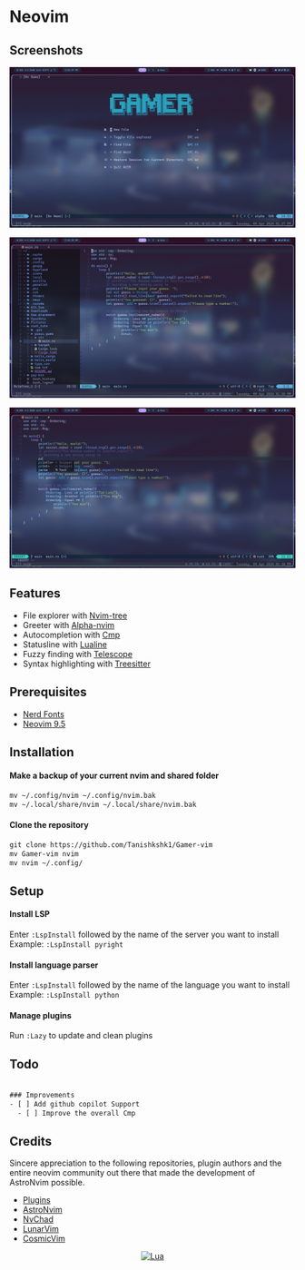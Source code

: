 # Neovim

##  Screenshots
![Preview1](https://github.com/Tanishkshk1/Gamer-vim/blob/main/src-img/240409_13h27m25s_screenshot.png)

![Preview2](https://github.com/Tanishkshk1/Gamer-vim/blob/main/src-img/240409_13h30m03s_screenshot.png)

![Preview3](https://github.com/Tanishkshk1/Gamer-vim/blob/main/src-img/240409_13h30m40s_screenshot.png)

##  Features

- File explorer with [Nvim-tree](https://github.com/nvim-tree/nvim-tree.lua)
- Greeter with [Alpha-nvim](https://github.com/goolord/alpha-nvim)
- Autocompletion with [Cmp](https://github.com/hrsh7th/nvim-cmp)
- Statusline with [Lualine](https://github.com/rebelot/heirline.nvim)
- Fuzzy finding with [Telescope](https://github.com/nvim-telescope/telescope.nvim)
- Syntax highlighting with [Treesitter](https://github.com/nvim-treesitter/nvim-treesitter)

## Prerequisites

- [Nerd Fonts](https://www.nerdfonts.com/font-downloads) 
- [Neovim 9.5](https://github.com/neovim/neovim/releases/tag/v0.9.5)


## Installation

#### Make a backup of your current nvim and shared folder

```shell
mv ~/.config/nvim ~/.config/nvim.bak
mv ~/.local/share/nvim ~/.local/share/nvim.bak
```

#### Clone the repository

```shell
git clone https://github.com/Tanishkshk1/Gamer-vim
mv Gamer-vim nvim
mv nvim ~/.config/
```

## Setup

#### Install LSP

Enter `:LspInstall` followed by the name of the server you want to install<br>
Example: `:LspInstall pyright`

#### Install language parser

Enter `:LspInstall` followed by the name of the language you want to install<br>
Example: `:LspInstall python`

#### Manage plugins

Run `:Lazy` to update and clean plugins<br>

## Todo


```

### Improvements
- [ ] Add github copilot Support
  - [ ] Improve the overall Cmp  
```


##  Credits

Sincere appreciation to the following repositories, plugin authors and the entire neovim community out there that made the development of AstroNvim possible.

- [Plugins](https://astronvim.github.io/acknowledgements#plugins-used-in-astronvim)
- [AstroNvim](https://github.com/AstroNvim/AstroNvim)
- [NvChad](https://github.com/NvChad/NvChad)
- [LunarVim](https://github.com/LunarVim)
- [CosmicVim](https://github.com/CosmicNvim/CosmicNvim)

<div align="center" id="madewithlua">

[![Lua](https://img.shields.io/badge/Made%20with%20Lua-blue.svg?style=for-the-badge&logo=lua)](https://lua.org)

</div>

